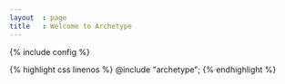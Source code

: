 ```yaml
---
layout  : page
title   : Welcome to Archetype
---
```

{% include config %}

{% highlight css linenos %}
@include "archetype";
{% endhighlight %}
